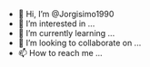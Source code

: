 - 👋 Hi, I’m @Jorgisimo1990
- 👀 I’m interested in ...
- 🌱 I’m currently learning ...
- 💞️ I’m looking to collaborate on ...
- 📫 How to reach me ...

<!---
Jorgisimo1990/Jorgisimo1990 is a ✨ special ✨ repository because its `README.me` (this file) appears on your GitHub profile.
You can click the Preview link to take a look at your changes.
--->
